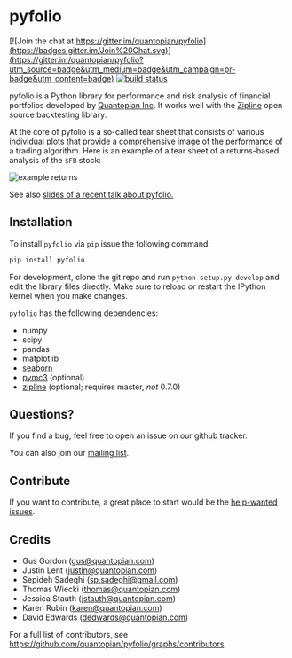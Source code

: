 # pyfolio

[![Join the chat at https://gitter.im/quantopian/pyfolio](https://badges.gitter.im/Join%20Chat.svg)](https://gitter.im/quantopian/pyfolio?utm_source=badge&utm_medium=badge&utm_campaign=pr-badge&utm_content=badge)
[![build status](https://travis-ci.org/quantopian/pyfolio.png?branch=master)](https://travis-ci.org/quantopian/pyfolio)

pyfolio is a Python library for performance and risk analysis of
financial portfolios developed by
[Quantopian Inc](https://www.quantopian.com). It works well with the
[Zipline](http://zipline.io) open source backtesting library.

At the core of pyfolio is a so-called tear sheet that consists of
various individual plots that provide a comprehensive image of the
performance of a trading algorithm. Here is an example of a tear sheet of a returns-based analysis of the `$FB` stock:

![example returns](https://github.com/quantopian/pyfolio/raw/master/docs/example_returns.png "Example tear sheet about $FB stock")


See also [slides of a recent talk about pyfolio.](http://nbviewer.ipython.org/format/slides/github/quantopian/pyfolio/blob/master/pyfolio/examples/overview_slides.ipynb#/)

## Installation

To install `pyfolio` via `pip` issue the following command:

```bash
pip install pyfolio
```

For development, clone the git repo and run `python setup.py develop`
and edit the library files directly. Make sure to reload or restart
the IPython kernel when you make changes.

`pyfolio` has the following dependencies:
 - numpy
 - scipy
 - pandas
 - matplotlib
 - [seaborn](https://github.com/mwaskom/seaborn)
 - [pymc3](https://github.com/pymc-devs/pymc3) (optional)
 - [zipline](https://github.com/quantopian/zipline) (optional; requires master, *not* 0.7.0)

## Questions?

If you find a bug, feel free to open an issue on our github tracker.

You can also join our [mailing list](https://groups.google.com/forum/#!forum/pyfolio).

## Contribute

If you want to contribute, a great place to start would be the [help-wanted issues](https://github.com/quantopian/pyfolio/issues?q=is%3Aopen+is%3Aissue+label%3A%22help+wanted%22).

## Credits

* Gus Gordon (gus@quantopian.com)
* Justin Lent (justin@quantopian.com)
* Sepideh Sadeghi (sp.sadeghi@gmail.com)
* Thomas Wiecki (thomas@quantopian.com)
* Jessica Stauth (jstauth@quantopian.com)
* Karen Rubin (karen@quantopian.com)
* David Edwards (dedwards@quantopian.com)

For a full list of contributors, see https://github.com/quantopian/pyfolio/graphs/contributors.
